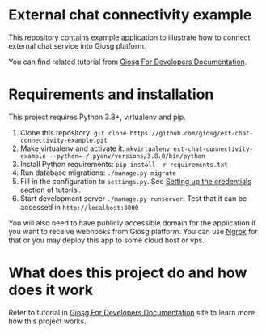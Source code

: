 # External chat connectivity example

This repository contains example application to illustrate how to connect external chat service into Giosg platform.

You can find related tutorial from [Giosg For Developers Documentation](https://docs.giosg.com/tutorials/messaging/external_visitor_chat/).


# Requirements and installation
This project requires Python 3.8+, virtualenv and pip.

1. Clone this repository: `git clone https://github.com/giosg/ext-chat-connectivity-example.git`
2. Make virtualenv and activate it: `mkvirtualenv ext-chat-connectivity-example --python=~/.pyenv/versions/3.8.0/bin/python`
3. Install Python requirements: `pip install -r requirements.txt`
4. Run database migrations: `./manage.py migrate`
5. Fill in the configuration to `settings.py`. See [Setting up the credentials](https://docs.giosg.com/tutorials/messaging/external_visitor_chat/#setting-up-credentials) section of tutorial.
5. Start development server `./manage.py runserver`. Test that it can be accessed in `http://localhost:8000`

You will also need to have publicly accessible domain for the application if you want to receive webhooks from Giosg platform. You can use [Ngrok](https://ngrok.com/) for that or you may deploy this app to some cloud host or vps.


# What does this project do and how does it work
Refer to tutorial in [Giosg For Developers Documentation](https://docs.giosg.com/tutorials/messaging/external_visitor_chat/) site to learn more how this project works.